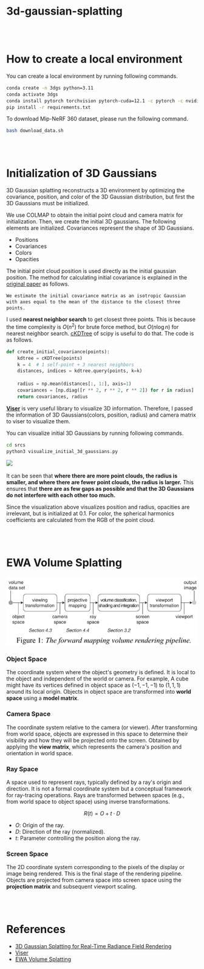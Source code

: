 # 3d-gaussian-splatting

<br></br>

# How to create a local environment

You can create a local environment by running following commands.

```bash
conda create -n 3dgs python=3.11
conda activate 3dgs
conda install pytorch torchvision pytorch-cuda=12.1 -c pytorch -c nvidia
pip install -r requirements.txt
```

To download Mip-NeRF 360 dataset, please run the following command.

```bash
bash download_data.sh
```

<br></br>

# Initialization of 3D Gaussians
3D Gaussian splatting reconstructs a 3D environment by optimizing the covariance, position, and color of the 3D Gaussian distribution, but first the 3D Gaussians must be initialized.

We use COLMAP to obtain the initial point cloud and camera matrix for initialization.
Then, we create the initial 3D gaussians. The following elements are initialized. Covariances represent the shape of 3D Gaussians.

- Positions
- Covariances
- Colors
- Opacities

The initial point cloud position is used directly as the initial gaussian position. 
The method for calculating initial covariance is explained in the [original paper](https://repo-sam.inria.fr/fungraph/3d-gaussian-splatting/3d_gaussian_splatting_low.pdf) as follows.

```
We estimate the initial covariance matrix as an isotropic Gaussian with axes equal to the mean of the distance to the closest three points.
```

I used **nearest neighbor search** to get closest three points. This is because the time complexity is $O(n^2)$ for brute force method, but $O(n\log n)$ for nearest neighbor search. [cKDTree](https://docs.scipy.org/doc/scipy/reference/generated/scipy.spatial.cKDTree.html) of scipy is useful to do that. The code is as follows.

```python
def create_initial_covariance(points):
    kdtree = cKDTree(points)
    k = 4  # 1 self-point + 3 nearest neighbors
    distances, indices = kdtree.query(points, k=k)

    radius = np.mean(distances[:, 1:], axis=1)
    covariances = [np.diag([r ** 2, r ** 2, r ** 2]) for r in radius]
    return covariances, radius
```

[**Viser**](https://github.com/nerfstudio-project/viser) is very useful library to visualize 3D information. Therefore, I passed the information of 3D Gaussians(colors, position, radius) and camera matrix to viser to visualize them.

You can visualize initial 3D Gaussians by running following commands.

```bash
cd srcs
python3 visualize_initial_3d_gaussians.py
```

<img src="resources/initial_gaussians.gif" width='600'>

It can be seen that **where there are more point clouds, the radius is smaller, and where there are fewer point clouds, the radius is larger.** This ensures that **there are as few gaps as possible and that the 3D Gaussians do not interfere with each other too much.**

Since the visualization above visualizes position and radius, opacities are irrelevant, but is initialized at $0.1$. For color, the spherical harmonics coefficients are calculated from the RGB of the point cloud.

<br></br>

# EWA Volume Splatting

<img src="resources/ewa.png" width='600'>

### Object Space
The coordinate system where the object's geometry is defined. It is local to the object and independent of the world or camera.
For example, A cube might have its vertices defined in object space as
$(−1,−1,−1)$ to $(1,1,1)$ around its local origin. Objects in object space are transformed into **world space** using a **model matrix**.

### Camera Space
The coordinate system relative to the camera (or viewer). After transforming from world space,
objects are expressed in this space to determine their visibility and how they will be projected onto the screen.
Obtained by applying the **view matrix**, which represents the camera's position and orientation in world space.

### Ray Space
A space used to represent rays, typically defined by a ray's origin and direction.
It is not a formal coordinate system but a conceptual framework for ray-tracing operations.
Rays are transformed between spaces (e.g., from world space to object space) using inverse transformations.

$$
R(t)=O+t⋅D
$$

- $O$: Origin of the ray.
- $D$: Direction of the ray (normalized).
- $t$: Parameter controlling the position along the ray.

### Screen Space
The 2D coordinate system corresponding to the pixels of the display or image being rendered.
This is the final stage of the rendering pipeline.
Objects are projected from camera space into screen space using the **projection matrix** and subsequent viewport scaling.

<br></br>

# References

- [3D Gaussian Splatting for Real-Time Radiance Field Rendering](https://repo-sam.inria.fr/fungraph/3d-gaussian-splatting/)
- [Viser](https://github.com/nerfstudio-project/viser)
- [EWA Volume Splatting](https://www.cs.umd.edu/~zwicker/publications/EWAVolumeSplatting-VIS01.pdf)
